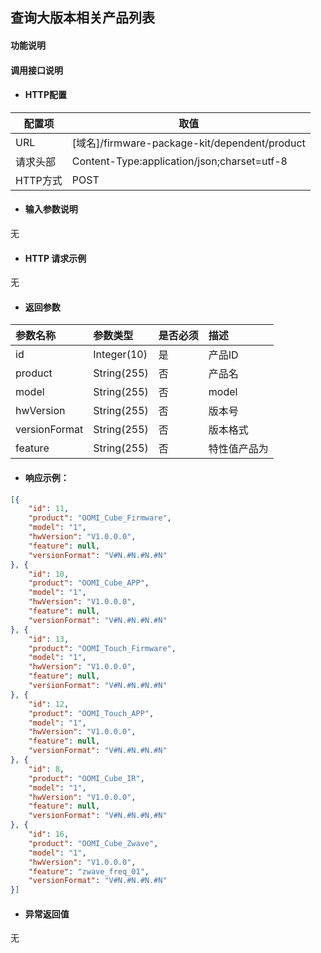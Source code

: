 ## 查询大版本相关产品列表

#### 功能说明



#### 调用接口说明

* #### HTTP配置

| 配置项 | 取值 |
| --- | --- |
| URL | \[域名\]/firmware-package-kit/dependent/product|
| 请求头部 | Content-Type:application/json;charset=utf-8 |
| HTTP方式 | POST|

* #### 输入参数说明

无


* #### HTTP 请求示例
无

* #### 返回参数
| 参数名称 | 参数类型 | 是否必须 | 描述 |
| :--- | :--- | :--- | :--- |
| id| Integer\(10\) | 是 |产品ID |
| product | String\(255\) | 否 | 产品名|
| model| String\(255\) | 否 | model|
| hwVersion| String\(255\) | 否 | 版本号|
| versionFormat| String\(255\) | 否 | 版本格式|
| feature| String\(255\) | 否 | 特性值产品为|



* #### 响应示例：

```json
[{
	"id": 11,
	"product": "OOMI_Cube_Firmware",
	"model": "1",
	"hwVersion": "V1.0.0.0",
	"feature": null,
	"versionFormat": "V#N.#N.#N.#N"
}, {
	"id": 10,
	"product": "OOMI_Cube_APP",
	"model": "1",
	"hwVersion": "V1.0.0.0",
	"feature": null,
	"versionFormat": "V#N.#N.#N.#N"
}, {
	"id": 13,
	"product": "OOMI_Touch_Firmware",
	"model": "1",
	"hwVersion": "V1.0.0.0",
	"feature": null,
	"versionFormat": "V#N.#N.#N.#N"
}, {
	"id": 12,
	"product": "OOMI_Touch_APP",
	"model": "1",
	"hwVersion": "V1.0.0.0",
	"feature": null,
	"versionFormat": "V#N.#N.#N.#N"
}, {
	"id": 8,
	"product": "OOMI_Cube_IR",
	"model": "1",
	"hwVersion": "V1.0.0.0",
	"feature": null,
	"versionFormat": "V#N.#N.#N.#N"
}, {
	"id": 16,
	"product": "OOMI_Cube_Zwave",
	"model": "1",
	"hwVersion": "V1.0.0.0",
	"feature": "zwave_freq_01",
	"versionFormat": "V#N.#N.#N.#N"
}]
```

* #### 异常返回值

无



